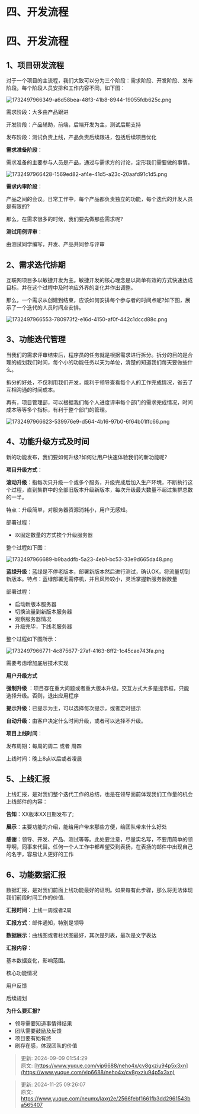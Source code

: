 # 四、开发流程

# 四、开发流程
## 1、项目研发流程
对于一个项目的主流程，我们大致可以分为三个阶段：需求阶段、开发阶段、发布阶段。每个阶段人员安排和工作内容不同，如下图：

![1732497966349-a6d58bea-48f3-41b8-8944-19055fdb625c.png](./img/14VzbS1-q3Qb47JR/1732497966349-a6d58bea-48f3-41b8-8944-19055fdb625c-447831.png)

需求阶段：大多由产品跟进

开发阶段：产品辅助，前端，后端开发为主，测试后期支持

发布阶段：测试负责上线，产品负责后续跟进，包括后续项目优化

**需求准备阶段**：

需求准备的主要参与人员是产品，通过与需求方的讨论，定形我们需要做的事情。

![1732497966428-1569ed82-af4e-41d5-a23c-20aafd91c1d5.png](./img/14VzbS1-q3Qb47JR/1732497966428-1569ed82-af4e-41d5-a23c-20aafd91c1d5-683571.png)

**需求内审阶段**：

产品之间的会议。日常工作中，每个产品都负责独立的功能，每个迭代的开发人员是有限的?

那么，在需求很多的时候，我们要先做那些需求呢?

**测试用例评审**：

由测试同学编写，开发、产品共同参与评审

## 2、需求迭代排期
互联网项目多以敏捷开发为主。敏捷开发的核心理念是以简单有效的方式快速达成目标，并在这个过程中及时响应外界的变化并作出调整。

那么，一个需求从创建到结束，应该如何安排每个参与者的时间点呢?如下图，展示了一个迭代的人员时间点安排。

![1732497966553-780973f2-e16d-4150-af0f-442c1dccd88c.png](./img/14VzbS1-q3Qb47JR/1732497966553-780973f2-e16d-4150-af0f-442c1dccd88c-252024.png)

## 3、功能迭代管理
当我们的需求评审结束后，程序员的任务就是根据需求进行拆分。拆分的目的是合理的规划我们时间，每个小的功能任务以天为单位，清楚的知道我们每天要做些什么。

拆分的好处，不仅利用我们开发，能利于领导查看每个人的工作完成情况，省去了互相沟通的时间成本。

再有，项目管理部，可以根据我们每个人进度评审每个部门的需求完成情况，时间成本等等多个指标，有利于整个部门的管理。

![1732497966623-539976e9-d564-4b16-97b0-6f64b01ffc66.png](./img/14VzbS1-q3Qb47JR/1732497966623-539976e9-d564-4b16-97b0-6f64b01ffc66-951763.png)

## 4、功能升级方式及时间
新的功能发布，我们要如何升级?如何让用户快速体验我们的新功能呢?

**项目升级方式**：

**滚动升级**：指每次只升级一个或多个服务，升级完成后加入生产环境，不断执行这个过程，直到集群中的全部旧版本升级新版本，每次升级最大数量不超过集群总数的一半。

特点：升级简单，对服务器资源消耗小，用户无感知。

部署过程：

+ 以固定数量的方式挨个升级服务器

整个过程如下图：

![1732497966689-b9baddfb-5a23-4eb1-bc53-33e9d665da48.png](./img/14VzbS1-q3Qb47JR/1732497966689-b9baddfb-5a23-4eb1-bc53-33e9d665da48-997794.png)

**蓝绿升级**：蓝绿是不停老版本，部署新版本然后进行测试，确认OK，将流量切到新版本。特点：蓝绿部署无需停机，并且风险较小，灵活掌握新服务器数量

部署过程：

+ 启动新版本服务器
+ 切换流量到新版本服务器
+ 观察服务器情况
+ 升级完毕，下线老服务器

整个过程如下图所示：

![1732497966771-4c875677-27af-4163-8ff2-1c45cae743fa.png](./img/14VzbS1-q3Qb47JR/1732497966771-4c875677-27af-4163-8ff2-1c45cae743fa-136463.png)

需要考虑增加底层技术实现

**用户升级方式**

**强制升级** ：项目存在重大问题或者重大版本升级。交互方式大多是提示框，只能选择升级。否则，退出应用程序

**提示升级**：已提示为主，可以选择每次提示，或者定时提示

**自动升级**：由客户决定什么时间升级，或者可以选择不升级。

**项目上线时间**：

发布周期：每周的周二 或者 周四

上线时间：晚上8点以后或者凌晨

## 5、上线汇报
上线汇报，是对我们整个迭代工作的总结，也是在领导面前体现我们工作量的机会上线邮件的内容：

**告知**：XX版本XX日期发布了;

**展示**：主要功能的介绍，能给用户带来那些方便，给团队带来什么好处

**感谢**：领导、开发、产品、测试等等。此处要注意，尽量实名写，不要用简单的领导啊，同事来代替。任何一个人工作中都希望受到表扬，在表扬的邮件中出现自己的名字，容易让人更好的工作

## 6、功能数据汇报
数据汇报，是对我们前面上线功能最好的证明。如果每有此步骤，那么将无法体现我们前段时间工作的价值.

**汇报时间**：上线一周或者2周

**汇报方式**：邮件通知，特别是领导

**数据展示**：曲线图或者柱状图最好，其次是列表，最次是文字表达

**汇报内容**：

基本数据变化，影响范围。

核心功能情况

用户反馈

后续规划

**为什么要汇报?**

+ 领导需要知道事情得结果
+ 团队需要鼓励及反馈
+ 项目要有始有终
+ 刷存在感，体现团队的价值





> 更新: 2024-09-09 01:54:29  
原文: [https://www.yuque.com/vip6688/neho4x/cv8gxziu94p5x3xn](https://www.yuque.com/vip6688/neho4x/cv8gxziu94p5x3xn)
>



> 更新: 2024-11-25 09:26:07  
> 原文: <https://www.yuque.com/neumx/laxg2e/2566febf1661fb3dd2961543ba565407>